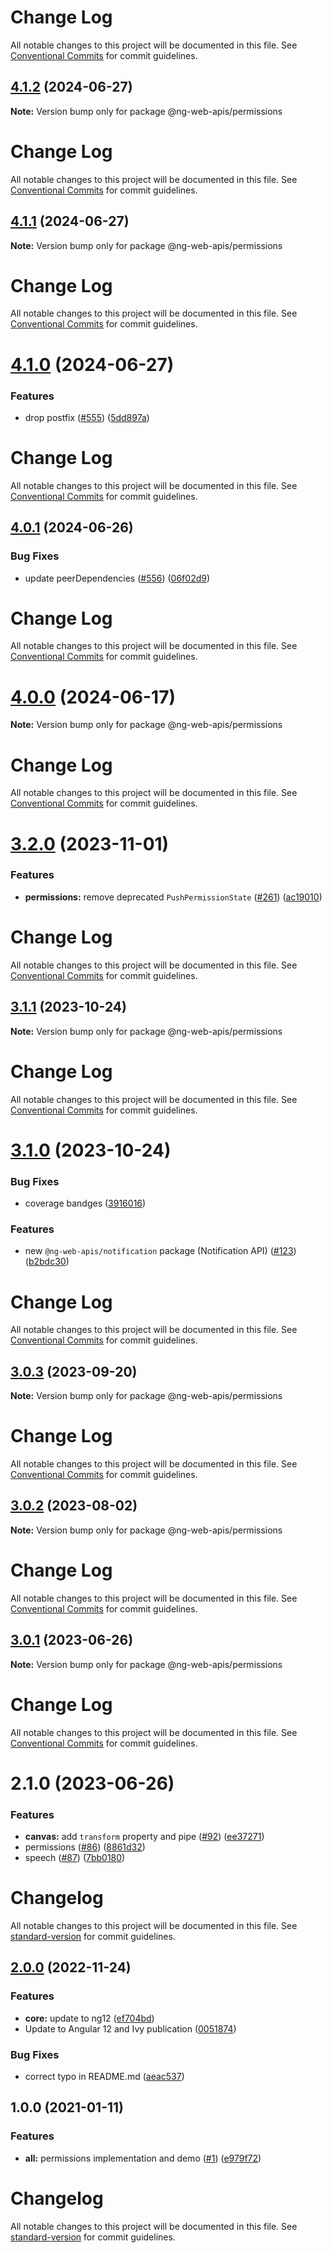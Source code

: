 # Change Log

All notable changes to this project will be documented in this file. See
[Conventional Commits](https://conventionalcommits.org) for commit guidelines.

## [4.1.2](https://github.com/taiga-family/ng-web-apis/compare/@ng-web-apis/permissions@4.1.1...@ng-web-apis/permissions@4.1.2) (2024-06-27)

**Note:** Version bump only for package @ng-web-apis/permissions

# Change Log

All notable changes to this project will be documented in this file. See
[Conventional Commits](https://conventionalcommits.org) for commit guidelines.

## [4.1.1](https://github.com/taiga-family/ng-web-apis/compare/@ng-web-apis/permissions@4.1.0...@ng-web-apis/permissions@4.1.1) (2024-06-27)

**Note:** Version bump only for package @ng-web-apis/permissions

# Change Log

All notable changes to this project will be documented in this file. See
[Conventional Commits](https://conventionalcommits.org) for commit guidelines.

# [4.1.0](https://github.com/taiga-family/ng-web-apis/compare/@ng-web-apis/permissions@4.0.1...@ng-web-apis/permissions@4.1.0) (2024-06-27)

### Features

- drop postfix ([#555](https://github.com/taiga-family/ng-web-apis/issues/555))
  ([5dd897a](https://github.com/taiga-family/ng-web-apis/commit/5dd897a62cca8e7f3bc0383bc8b34b45bff36630))

# Change Log

All notable changes to this project will be documented in this file. See
[Conventional Commits](https://conventionalcommits.org) for commit guidelines.

## [4.0.1](https://github.com/taiga-family/ng-web-apis/compare/@ng-web-apis/permissions@4.0.0...@ng-web-apis/permissions@4.0.1) (2024-06-26)

### Bug Fixes

- update peerDependencies ([#556](https://github.com/taiga-family/ng-web-apis/issues/556))
  ([06f02d9](https://github.com/taiga-family/ng-web-apis/commit/06f02d9022a55d29f9d6b7be7b24f647ca23ce57))

# Change Log

All notable changes to this project will be documented in this file. See
[Conventional Commits](https://conventionalcommits.org) for commit guidelines.

# [4.0.0](https://github.com/taiga-family/ng-web-apis/compare/@ng-web-apis/permissions@3.2.0...@ng-web-apis/permissions@4.0.0) (2024-06-17)

**Note:** Version bump only for package @ng-web-apis/permissions

# Change Log

All notable changes to this project will be documented in this file. See
[Conventional Commits](https://conventionalcommits.org) for commit guidelines.

# [3.2.0](https://github.com/taiga-family/ng-web-apis/compare/@ng-web-apis/permissions@3.1.1...@ng-web-apis/permissions@3.2.0) (2023-11-01)

### Features

- **permissions:** remove deprecated `PushPermissionState`
  ([#261](https://github.com/taiga-family/ng-web-apis/issues/261))
  ([ac19010](https://github.com/taiga-family/ng-web-apis/commit/ac190101ed85810d6778fdbb7997fe5b5c524917))

# Change Log

All notable changes to this project will be documented in this file. See
[Conventional Commits](https://conventionalcommits.org) for commit guidelines.

## [3.1.1](https://github.com/taiga-family/ng-web-apis/compare/@ng-web-apis/permissions@3.1.0...@ng-web-apis/permissions@3.1.1) (2023-10-24)

**Note:** Version bump only for package @ng-web-apis/permissions

# Change Log

All notable changes to this project will be documented in this file. See
[Conventional Commits](https://conventionalcommits.org) for commit guidelines.

# [3.1.0](https://github.com/taiga-family/ng-web-apis/compare/@ng-web-apis/permissions@3.0.3...@ng-web-apis/permissions@3.1.0) (2023-10-24)

### Bug Fixes

- coverage bandges
  ([3916016](https://github.com/taiga-family/ng-web-apis/commit/39160166d865b37da18aa6358de9966486046969))

### Features

- new `@ng-web-apis/notification` package (Notification API)
  ([#123](https://github.com/taiga-family/ng-web-apis/issues/123))
  ([b2bdc30](https://github.com/taiga-family/ng-web-apis/commit/b2bdc30d5d171552b78db68314039a9c2d935ed5))

# Change Log

All notable changes to this project will be documented in this file. See
[Conventional Commits](https://conventionalcommits.org) for commit guidelines.

## [3.0.3](https://github.com/taiga-family/ng-web-apis/compare/@ng-web-apis/permissions@3.0.2...@ng-web-apis/permissions@3.0.3) (2023-09-20)

**Note:** Version bump only for package @ng-web-apis/permissions

# Change Log

All notable changes to this project will be documented in this file. See
[Conventional Commits](https://conventionalcommits.org) for commit guidelines.

## [3.0.2](https://github.com/taiga-family/ng-web-apis/compare/@ng-web-apis/permissions@3.0.1...@ng-web-apis/permissions@3.0.2) (2023-08-02)

**Note:** Version bump only for package @ng-web-apis/permissions

# Change Log

All notable changes to this project will be documented in this file. See
[Conventional Commits](https://conventionalcommits.org) for commit guidelines.

## [3.0.1](https://github.com/taiga-family/ng-web-apis/compare/@ng-web-apis/permissions@3.0.0...@ng-web-apis/permissions@3.0.1) (2023-06-26)

**Note:** Version bump only for package @ng-web-apis/permissions

# Change Log

All notable changes to this project will be documented in this file. See
[Conventional Commits](https://conventionalcommits.org) for commit guidelines.

# 2.1.0 (2023-06-26)

### Features

- **canvas:** add `transform` property and pipe ([#92](https://github.com/taiga-family/ng-web-apis/issues/92))
  ([ee37271](https://github.com/taiga-family/ng-web-apis/commit/ee372716bbc5dd0734b474d12102fec1d5ec3321))
- permissions ([#86](https://github.com/taiga-family/ng-web-apis/issues/86))
  ([8861d32](https://github.com/taiga-family/ng-web-apis/commit/8861d327151347911e71971f3ac58068d1d4fced))
- speech ([#87](https://github.com/taiga-family/ng-web-apis/issues/87))
  ([7bb0180](https://github.com/taiga-family/ng-web-apis/commit/7bb0180941f3aa7ab179aa1d978cd6e0a7ec23ca))

# Changelog

All notable changes to this project will be documented in this file. See
[standard-version](https://github.com/conventional-changelog/standard-version) for commit guidelines.

## [2.0.0](https://github.com/ng-web-apis/permissions/compare/v1.0.0...v2.0.0) (2022-11-24)

### Features

- **core:** update to ng12
  ([ef704bd](https://github.com/ng-web-apis/permissions/commit/ef704bd147bf46f2594f01a3d24457dd0a6ed6ab))
- Update to Angular 12 and Ivy publication
  ([0051874](https://github.com/ng-web-apis/permissions/commit/00518745341aa78ad5e04f521942cd64471a0578))

### Bug Fixes

- correct typo in README.md
  ([aeac537](https://github.com/ng-web-apis/permissions/commit/aeac537e73445e8417d038ec4f25dfc2e1cfe31e))

## 1.0.0 (2021-01-11)

### Features

- **all:** permissions implementation and demo ([#1](https://github.com/ng-web-apis/permissions/issues/1))
  ([e979f72](https://github.com/ng-web-apis/permissions/commit/e979f728c05ec7e145bc8fd23b3a6f0ffda2ad4c))

# Changelog

All notable changes to this project will be documented in this file. See
[standard-version](https://github.com/conventional-changelog/standard-version) for commit guidelines.
